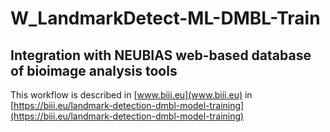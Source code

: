 # W_LandmarkDetect-ML-DMBL-Train

## Integration with NEUBIAS web-based database of bioimage analysis tools 
This workflow is described in [www.biii.eu](www.biii.eu) in [https://biii.eu/landmark-detection-dmbl-model-training](https://biii.eu/landmark-detection-dmbl-model-training)


